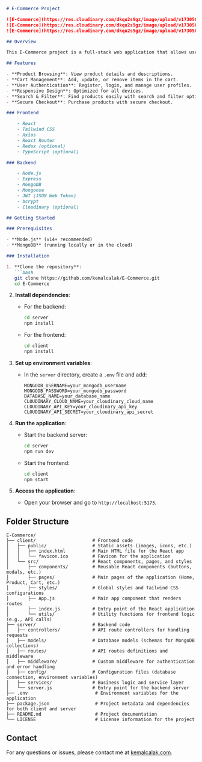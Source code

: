 ```markdown
# E-Commerce Project

![E-Commerce](https://res.cloudinary.com/dkqu2s9gz/image/upload/v1730560704/alwkum2mk75sdptfkicw.png) 
![E-Commerce](https://res.cloudinary.com/dkqu2s9gz/image/upload/v1730560710/d7ef3tbuxq05pmnzfg74.png) 
![E-Commerce](https://res.cloudinary.com/dkqu2s9gz/image/upload/v1730560703/cuusdtsegvcfkpccc7z8.png) 

## Overview

This E-Commerce project is a full-stack web application that allows users to browse products, add them to a cart, and proceed with a checkout process. Built with a focus on scalability, performance, and a clean user experience, it features a frontend interface developed with modern web technologies and a backend that manages data storage and retrieval.

## Features

- **Product Browsing**: View product details and descriptions.
- **Cart Management**: Add, update, or remove items in the cart.
- **User Authentication**: Register, login, and manage user profiles.
- **Responsive Design**: Optimized for all devices.
- **Search & Filter**: Find products easily with search and filter options.
- **Secure Checkout**: Purchase products with secure checkout.

### Frontend

    - React
    - Tailwind CSS
    - Axios
    - React Router
    - Redux (optional)
    - TypeScript (optional)

### Backend

    - Node.js
    - Express
    - MongoDB
    - Mongoose
    - JWT (JSON Web Token)
    - bcrypt
    - Cloudinary (optional)

## Getting Started

### Prerequisites

- **Node.js** (v14+ recommended)
- **MongoDB** (running locally or in the cloud)

### Installation

1. **Clone the repository**:
   ```bash
   git clone https://github.com/kemalcalak/E-Commerce.git
   cd E-Commerce
   ```

2. **Install dependencies**:
   - For the backend:
     ```bash
     cd server
     npm install
     ```
   - For the frontend:
     ```bash
     cd client
     npm install
     ```

3. **Set up environment variables**:
   - In the `server` directory, create a `.env` file and add:
     ```plaintext
     MONGODB_USERNAME=your_mongodb_username
     MONGODB_PASSWORD=your_mongodb_password
     DATABASE_NAME=your_database_name
     CLOUDINARY_CLOUD_NAME=your_cloudinary_cloud_name
     CLOUDINARY_API_KEY=your_cloudinary_api_key
     CLOUDINARY_API_SECRET=your_cloudinary_api_secret
     ```

4. **Run the application**:
   - Start the backend server:
     ```bash
     cd server
     npm run dev
     ```
   - Start the frontend:
     ```bash
     cd client
     npm start
     ```

5. **Access the application**:
   - Open your browser and go to `http://localhost:5173`.

## Folder Structure

```plaintext
E-Commerce/
├── client/                     # Frontend code
│   ├── public/                 # Static assets (images, icons, etc.)
│   │   ├── index.html          # Main HTML file for the React app
│   │   └── favicon.ico         # Favicon for the application
│   └── src/                    # React components, pages, and styles
│       ├── components/         # Reusable React components (buttons, modals, etc.)
│       ├── pages/              # Main pages of the application (Home, Product, Cart, etc.)
│       ├── styles/             # Global styles and Tailwind CSS configurations
│       ├── App.js              # Main app component that renders routes
│       ├── index.js            # Entry point of the React application
│       └── utils/              # Utility functions for frontend logic (e.g., API calls)
├── server/                     # Backend code
│   ├── controllers/            # API route controllers for handling requests
│   ├── models/                 # Database models (schemas for MongoDB collections)
│   ├── routes/                 # API routes definitions and middleware
│   ├── middleware/             # Custom middleware for authentication and error handling
│   ├── config/                 # Configuration files (database connection, environment variables)
│   ├── services/               # Business logic and service layer
│   └── server.js               # Entry point for the backend server
├── .env                         # Environment variables for the application
├── package.json                 # Project metadata and dependencies for both client and server
├── README.md                    # Project documentation
└── LICENSE                      # License information for the project
```


## Contact

For any questions or issues, please contact me at [kemalcalak.com](https://kemalcalak.com/contact).
